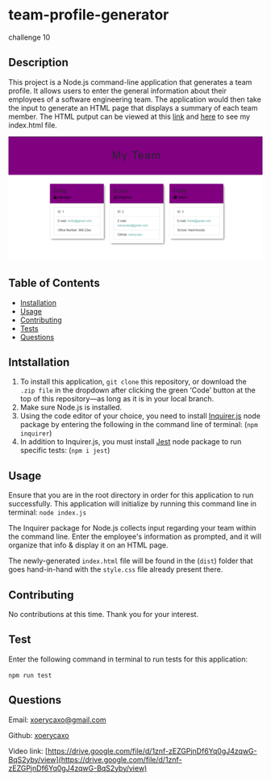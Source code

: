 # team-profile-generator
challenge 10

## Description
This project is a Node.js command-line application that generates a team profile. It allows users to enter the general information about their employees of a software engineering team. The application would then take the input to generate an HTML page that displays a summary of each team member.
The HTML putput can be viewed at this [link](https://xoerycaxo.github.io/team-profile-generator/) and [here](https://github.com/xoerycaxo/team-profile-generator/blob/main/dist/index.html) to see my index.html file.

![Screenshot](./assets/images/team-profile-generator.png)

## Table of Contents

* [Installation](#Installation)
* [Usage](#Usage)
* [Contributing](#Contributing)
* [Tests](#Tests)
* [Questions](#Questions)

## Intstallation

1. To install this application, `git clone` this repository, or download the `.zip file` in the dropdown after clicking the green ‘Code’ button at the top of this repository—as long as it is in your local branch.
2. Make sure Node.js is installed.
3. Using the code editor of your choice, you need to install [Inquirer.js](https://www.npmjs.com/package/inquirer) node package by entering the following in the command line of terminal:
(`npm inquirer`)
4. In addition to Inquirer.js, you must install [Jest](https://jestjs.io/docs/getting-started) node package to run specific tests:
(`npm i jest`)

## Usage

Ensure that you are in the root directory in order for this application to run successfully. This application will initialize by running this command line in terminal:
`node index.js`

The Inquirer package for Node.js collects input regarding your team within the command line. Enter the employee's information as prompted, and it will organize that info & display it on an HTML page.

The newly-generated `index.html` file will be found in the (`dist`) folder that goes hand-in-hand with the `style.css` file already present there.





## Contributing

No contributions at this time. Thank you for your interest.

## Test

Enter the following command in terminal to run tests for this application:

`npm run test`

## Questions

Email: [xoerycaxo@gmail.com](xoerycaxo@gmail.com)

Github: [xoerycaxo](xoerycaxo)

Video link: [https://drive.google.com/file/d/1znf-zEZGPjnDf6Yq0gJ4zqwG-BqS2yby/view](https://drive.google.com/file/d/1znf-zEZGPjnDf6Yq0gJ4zqwG-BqS2yby/view)

